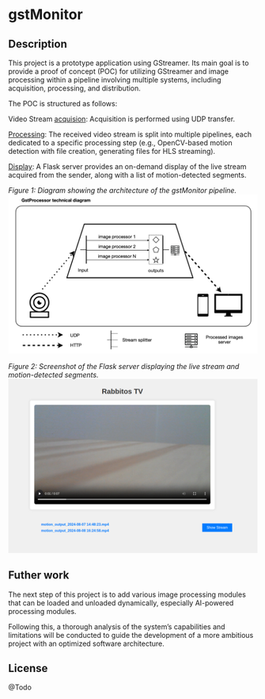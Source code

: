 # gstMonitor

## Description

This project is a prototype application using GStreamer. Its main goal is to provide a proof of concept (POC) for utilizing GStreamer and image processing within a pipeline involving multiple systems, including acquisition, processing, and distribution.

The POC is structured as follows:

Video Stream [acquision](source/sender.cpp): Acquisition is performed using UDP transfer.

[Processing](source/dynamic/dynamic_gst.cpp): The received video stream is split into multiple pipelines, each dedicated to a specific processing step (e.g., OpenCV-based motion detection with file creation, generating files for HLS streaming).

[Display](source/flask/backend.py): A Flask server provides an on-demand display of the live stream acquired from the sender, along with a list of motion-detected segments.

*Figure 1: Diagram showing the architecture of the gstMonitor pipeline.*
![Diagram](doc/gst_diagram.png)

*Figure 2: Screenshot of the Flask server displaying the live stream and motion-detected segments.*
![Server](doc/flask_server.png)

## Futher work

The next step of this project is to add various image processing modules that can be loaded and unloaded dynamically, especially AI-powered processing modules.

Following this, a thorough analysis of the system’s capabilities and limitations will be conducted to guide the development of a more ambitious project with an optimized software architecture.

## License
@Todo
